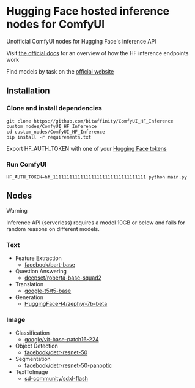 # Hugging Face hosted inference nodes for ComfyUI

Unofficial ComfyUI nodes for Hugging Face's inference API

Visit [the official docs](https://huggingface.co/docs/api-inference/detailed_parameters) for an overview of how the HF inference endpoints work

Find models by task on the [official website](https://huggingface.co/tasks)

## Installation

### Clone and install dependencies
```
git clone https://github.com/bitaffinity/ComfyUI_HF_Inference custom_nodes/ComfyUI_HF_Inference
cd custom_nodes/ComfyUI_HF_Inference
pip install -r requirements.txt
```

Export HF_AUTH_TOKEN with one of your [Hugging Face tokens](https://huggingface.co/settings/tokens)

### Run ComfyUI
`HF_AUTH_TOKEN=hf_1111111111111111111111111111111111 python main.py`

## Nodes

> [!WARNING]
> Inference API (serverless) requires a model 10GB or below and fails for random reasons on different models.

### Text

* Feature Extraction
    - [facebook/bart-base](https://huggingface.co/facebook/bart-base)
* Question Answering
    - [deepset/roberta-base-squad2](https://huggingface.co/deepset/roberta-base-squad2)
* Translation
    - [google-t5/t5-base](https://huggingface.co/google-t5/t5-base)
* Generation
    - [HuggingFaceH4/zephyr-7b-beta](https://huggingface.co/HuggingFaceH4/zephyr-7b-beta)

### Image

* Classification
    - [google/vit-base-patch16-224](https://huggingface.co/google/vit-base-patch16-224)
* Object Detection
    - [facebook/detr-resnet-50](https://huggingface.co/facebook/detr-resnet-50)
* Segmentation
    - [facebook/detr-resnet-50-panoptic](https://huggingface.co/facebook/detr-resnet-50-panoptic)
* TextToImage
    - [sd-community/sdxl-flash](https://huggingface.co/sd-community/sdxl-flash)